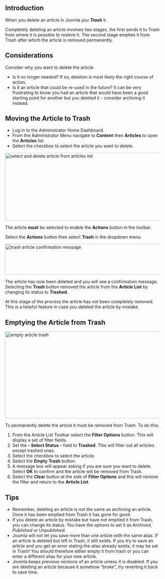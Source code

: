 <!-- Filename: J4.x:Deleting_an_Article / Display title: Articles: Delete -->

## Introduction

When you delete an article in Joomla you ***Trash*** it.

Completely deleting an article involves two stages, the first sends it
to Trash from where it is possible to restore it. The second stage empties it
from Trash after which the article is removed permanently.

## Considerations

Consider why you want to delete the article:

- Is it no longer needed? If so, deletion is most likely the right
  course of action.
- Is it an article that could be re-used in the future? It can be very
  frustrating to know you had an article that would have been a good
  starting point for another but you deleted it - consider archiving it
  instead.

## Moving the Article to Trash

- Log in to the Administrator Home Dashboard.
- From the Administrator Menu navigate to **Content** then **Articles** to
  open the **Articles** list.
- Select the checkbox to select the article you want to delete.


<img
src="https://docs.joomla.org/images/thumb/d/db/J4x_select_and_delete_article-en.png/800px-J4x_select_and_delete_article-en.png"
class="thumbborder" decoding="async"
srcset="https://docs.joomla.org/images/d/db/J4x_select_and_delete_article-en.png 1.5x"
data-file-width="1000" data-file-height="275" width="800" height="220"
alt="select and delete article from articles list" />

The article **must** be selected to enable the **Actions** button in the
toolbar.

Select the **Actions** button then select **Trash** in the dropdown menu.


<img
src="https://docs.joomla.org/images/thumb/9/96/J4x_delete_article_confirmed-en.png/800px-J4x_delete_article_confirmed-en.png"
class="thumbborder" decoding="async"
srcset="https://docs.joomla.org/images/9/96/J4x_delete_article_confirmed-en.png 1.5x"
data-file-width="1000" data-file-height="125" width="800" height="100"
alt="trash article confirmation message" />

The article has now been deleted and you will see a confirmation
message. Selecting the **Trash** button removed the article from the
**Article List** by changing its status to **Trashed**.

At this stage of the process the article has not been completely
removed. This is a helpful feature in case you deleted the article by
mistake.

## Emptying the Article from Trash

<img
src="https://docs.joomla.org/images/thumb/a/a6/J4x_empty_article_trash-en.png/800px-J4x_empty_article_trash-en.png"
class="thumbborder" decoding="async"
srcset="https://docs.joomla.org/images/a/a6/J4x_empty_article_trash-en.png 1.5x"
data-file-width="1000" data-file-height="352" width="800" height="282"
alt="empty article trash" />

To permanently delete the article it must be removed from Trash. To do
this:

1.  From the Article List Toolbar select the **Filter Options** button.
    This will display a set of filter fields.
2.  Set the **- Select Status -** field to **Trashed**. This will filter
    out all articles except trashed ones.
3.  Select the checkbox to select the article.
4.  Select the **Empty Trash** button.
5.  A message box will appear asking if you are sure you want to delete.
    Select **OK** to confirm and the article will be removed from Trash.
6.  Select the **Clear** button at the side of **Filter Options** and
    this will remove the filter and return to the **Article List**.

## Tips

- Remember, deleting an article is not the same as archiving an article.
  Once it has been emptied from Trash it has gone for good.
- If you delete an article by mistake but have not emptied it from
  Trash, you can change its status. You have the options to set it as
  *Archived*, *Published* or *Unpublished*.
- Joomla will not let you save more than one article with the same
  alias. If an article is deleted but left in Trash, it still exists. If
  you try to save an article and you get an error stating the alias
  already exists, it may be sat in Trash! You should therefore either
  empty it from trash or you can enter a different alias for your new
  article.
- Joomla keeps previous versions of an article unless it is disabled. If
  you are deleting an article because it somehow "broke", try reverting
  it back to save time.
